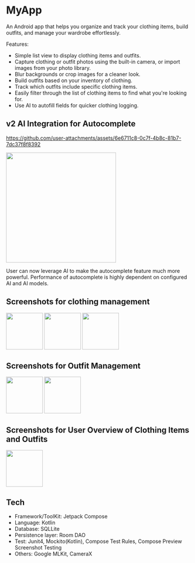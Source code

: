 # MyApp
An Android app that helps you organize and track your clothing items, build outfits, and manage your wardrobe effortlessly.

Features:
- Simple list view to display clothing items and outfits.
- Capture clothing or outfit photos using the built-in camera, or import images from your photo library.
- Blur backgrounds or crop images for a cleaner look.
- Build outfits based on your inventory of clothing.
- Track which outfits include specific clothing items.
- Easily filter through the list of clothing items to find what you're looking for.
- Use AI to autofill fields for quicker clothing logging.

## v2 AI Integration for Autocomplete
https://github.com/user-attachments/assets/6e6711c8-0c7f-4b8c-81b7-7dc37f8f8392

<img src="https://github.com/user-attachments/assets/5179f7e3-0cfd-483b-a62d-6ce23d854506" width="300">

User can now leverage AI to make the autocomplete feature much more powerful. 
Performance of autocomplete is highly dependent on configured AI and AI models. 


## Screenshots for clothing management
<p align="left">
  <img src="https://github.com/user-attachments/assets/8ed8140c-beca-4704-acf0-fa7124db1566" width="100" />
  <img src="https://github.com/user-attachments/assets/785257c1-6729-423c-a98b-b9705865ccdc" width="100" />
  <img src="https://github.com/user-attachments/assets/ad212343-8a90-4d97-bf62-d44222023793" width="100" />
</p>

## Screenshots for Outfit Management
<p align="left">
  <img src="https://github.com/user-attachments/assets/25d0989a-0879-47ca-8b66-4159d773d7d4" width="100" />
  <img src="https://github.com/user-attachments/assets/c6618d22-1817-426c-86fe-0dbd5619b037" width="100" />
</p>

## Screenshots for User Overview of Clothing Items and Outfits
<p align="left">
  <img src="https://github.com/user-attachments/assets/8fb195b1-970e-4b15-a71b-85d998ae5ff2" width="100" />
</p>


## Tech
- Framework/ToolKit: Jetpack Compose
- Language: Kotlin
- Database: SQLLite
- Persistence layer: Room DAO
- Test: Junit4, Mockito(Kotlin), Compose Test Rules, Compose Preview Screenshot Testing 
- Others: Google MLKit, CameraX
